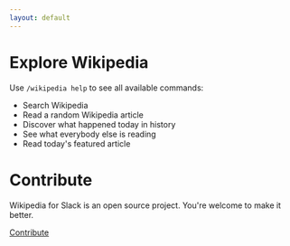 ```yaml
---
layout: default
---
```


# Explore Wikipedia

Use `/wikipedia help` to see all available commands:

* Search Wikipedia
* Read a random Wikipedia article
* Discover what happened today in history
* See what everybody else is reading
* Read today's featured article

# Contribute

Wikipedia for Slack is an open source project. You're welcome to make it better.

<a href="https://github.com/nambatee/wikipedia-slackbot" target="_blank" class="tertiary-btn">
        Contribute
</a>